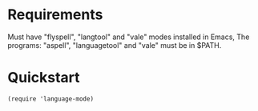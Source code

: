 # Requirements
Must have "flyspell", "langtool" and "vale" modes installed in Emacs, The programs: "aspell", "languagetool" and "vale" must be in $PATH.


# Quickstart

    (require 'language-mode)
